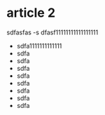 # article 2
sdfasfas
-s
dfasf11111111111111111

- sdfa1111111111111
- sdfa
- sdfa
- sdfa
- sdfa
- sdfa
- sdfa
- sdfa
- sdfa